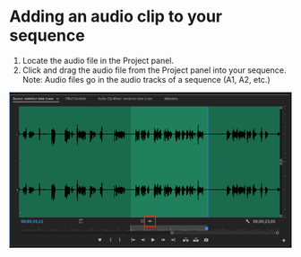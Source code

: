 # Adding an audio clip to your sequence

1. Locate the audio file in the Project panel.
2. Click and drag the audio file from the Project panel into your sequence. Note: Audio files go in the audio tracks of a sequence \(A1, A2, etc.\)

![](../.gitbook/assets/adding-audio-clip-to-sequence.png)

